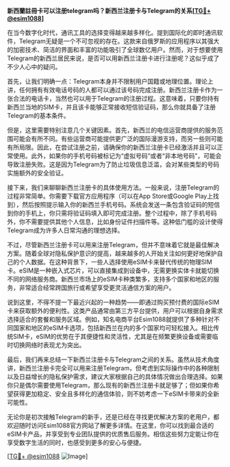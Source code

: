 **新西蘭註冊卡可以注册telegram吗？新西兰注册卡与Telegram的关系[[TG💪+ @esim1088](https://t.me/s/esim1088)]**

在当今数字化时代，通讯工具的选择变得越来越多样化。提到国际化的即时通讯软件，Telegram无疑是一个不可忽视的存在。这款来自俄罗斯的应用程序以其强大的加密技术、简洁的界面和丰富的功能吸引了全球数亿用户。然而，对于想要使用Telegram的新西兰居民来说，是否可以用新西兰注册卡进行注册呢？这似乎成了不少人心中的疑问。

首先，让我们明确一点：Telegram本身并不限制用户国籍或地理位置。理论上讲，任何拥有有效电话号码的人都可以通过该号码完成注册。新西兰注册卡作为一张合法的电话卡，当然也可以用于Telegram的注册过程。这意味着，只要你持有新西兰当地的SIM卡，并且该卡能够正常接收短信验证码，那么你就具备了注册Telegram的基本条件。

但是，这里需要特别注意几个关键因素。首先，新西兰的电信运营商提供的服务范围可能会有所不同。有些运营商可能提供更广泛的国际漫游支持，而另一些则可能有所局限。因此，在尝试注册之前，请确保你的新西兰注册卡已经激活并且可以正常使用。此外，如果你的手机号码被标记为“虚拟号码”或者“非本地号码”，可能会导致注册失败。这是因为Telegram为了防止垃圾信息泛滥，会对某些类型的号码实施额外的安全验证。

接下来，我们来聊聊新西兰注册卡的具体使用方法。一般来说，注册Telegram的过程非常简单。你需要下载官方应用程序（可以在App Store或Google Play上找到），然后按照提示输入你的新西兰手机号码。系统会发送一条包含验证码的短信到你的手机上，你只需将验证码填入即可完成注册。整个过程中，除了手机号码外，你不需要提供其他个人信息，比如身份证件扫描件等。这种低门槛的设计使得Telegram成为许多人日常沟通的理想选择。

不过，尽管新西兰注册卡可以用来注册Telegram，但并不意味着它就是最佳解决方案。随着全球对隐私保护意识的提高，越来越多的人开始关注如何更好地保护自己的个人数据。在这种背景下，一些人选择使用eSIM卡来替代传统的物理SIM卡。eSIM是一种嵌入式芯片，可以直接集成到设备中，无需更换实体卡就能切换不同的网络服务商。新西兰市场上的eSIM卡种类繁多，支持多个国家和地区的服务，非常适合经常跨国旅行或希望享受更灵活通信方案的用户。

说到这里，不得不提一下最近兴起的一种趋势——即通过购买预付费的国际eSIM卡来获取额外的便利性。这类产品通常由第三方平台提供，用户可以根据自身需求选择适合的套餐和服务区域。例如，知名电商平台Esim1088就提供了多种针对不同国家和地区的eSIM卡选项，包括新西兰在内的多个国家均可轻松接入。相比传统SIM卡，eSIM的优势在于其便捷性和灵活性，尤其是在频繁更换设备或需要临时切换网络时表现尤为突出。

最后，我们再来总结一下新西兰注册卡与Telegram之间的关系。虽然从技术角度讲，新西兰注册卡完全可以用来注册Telegram，但考虑到实际操作中的各种限制以及日益增长的隐私保护需求，建议大家根据自己的具体情况做出合理选择。如果你只是偶尔需要使用Telegram，那么现有的新西兰注册卡就足够了；但如果你希望获得更加稳定、安全且多样化的通信体验，则不妨考虑一下eSIM卡带来的全新可能性。

无论你是初次接触Telegram的新手，还是已经在寻找更优解决方案的老用户，都欢迎随时访问Esim1088官方网站了解更多详情。在这里，你可以找到最合适的eSIM卡产品，并享受到专业团队提供的优质售后服务。相信这些努力定能让你在享受数字生活的同时，也感受到更多的安心与便捷。

[[TG💪+ @esim1088](https://t.me/s/esim1088) ![Image](https://i.postimg.cc/4NQfJmqS/Snipaste-2025-05-13-00-14-12.png)]